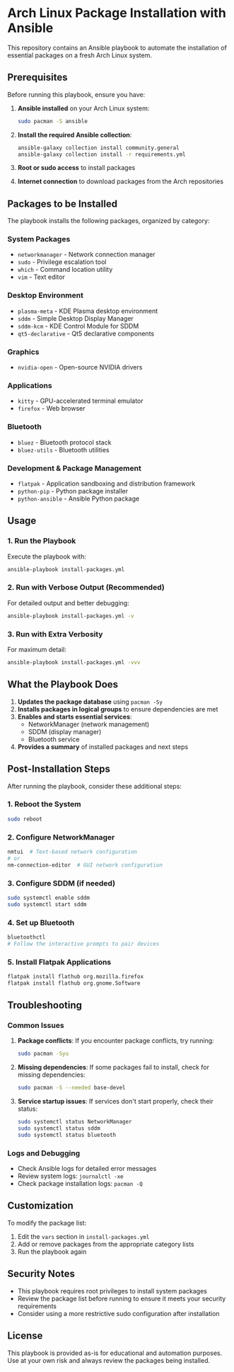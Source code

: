 # Arch Linux Package Installation with Ansible

This repository contains an Ansible playbook to automate the installation of essential packages on a fresh Arch Linux system.

## Prerequisites

Before running this playbook, ensure you have:

1. **Ansible installed** on your Arch Linux system:
   ```bash
   sudo pacman -S ansible
   ```

2. **Install the required Ansible collection**:
   ```bash
   ansible-galaxy collection install community.general
   ansible-galaxy collection install -r requirements.yml
   ```

3. **Root or sudo access** to install packages

4. **Internet connection** to download packages from the Arch repositories

## Packages to be Installed

The playbook installs the following packages, organized by category:

### System Packages
- `networkmanager` - Network connection manager
- `sudo` - Privilege escalation tool
- `which` - Command location utility
- `vim` - Text editor

### Desktop Environment
- `plasma-meta` - KDE Plasma desktop environment
- `sddm` - Simple Desktop Display Manager
- `sddm-kcm` - KDE Control Module for SDDM
- `qt5-declarative` - Qt5 declarative components

### Graphics
- `nvidia-open` - Open-source NVIDIA drivers

### Applications
- `kitty` - GPU-accelerated terminal emulator
- `firefox` - Web browser

### Bluetooth
- `bluez` - Bluetooth protocol stack
- `bluez-utils` - Bluetooth utilities

### Development & Package Management
- `flatpak` - Application sandboxing and distribution framework
- `python-pip` - Python package installer
- `python-ansible` - Ansible Python package

## Usage

### 1. Run the Playbook

Execute the playbook with:

```bash
ansible-playbook install-packages.yml
```

### 2. Run with Verbose Output (Recommended)

For detailed output and better debugging:

```bash
ansible-playbook install-packages.yml -v
```

### 3. Run with Extra Verbosity

For maximum detail:

```bash
ansible-playbook install-packages.yml -vvv
```

## What the Playbook Does

1. **Updates the package database** using `pacman -Sy`
2. **Installs packages in logical groups** to ensure dependencies are met
3. **Enables and starts essential services**:
   - NetworkManager (network management)
   - SDDM (display manager)
   - Bluetooth service
4. **Provides a summary** of installed packages and next steps

## Post-Installation Steps

After running the playbook, consider these additional steps:

### 1. Reboot the System
```bash
sudo reboot
```

### 2. Configure NetworkManager
```bash
nmtui  # Text-based network configuration
# or
nm-connection-editor  # GUI network configuration
```

### 3. Configure SDDM (if needed)
```bash
sudo systemctl enable sddm
sudo systemctl start sddm
```

### 4. Set up Bluetooth
```bash
bluetoothctl
# Follow the interactive prompts to pair devices
```

### 5. Install Flatpak Applications
```bash
flatpak install flathub org.mozilla.firefox
flatpak install flathub org.gnome.Software
```

## Troubleshooting

### Common Issues

1. **Package conflicts**: If you encounter package conflicts, try running:
   ```bash
   sudo pacman -Syu
   ```

2. **Missing dependencies**: If some packages fail to install, check for missing dependencies:
   ```bash
   sudo pacman -S --needed base-devel
   ```

3. **Service startup issues**: If services don't start properly, check their status:
   ```bash
   sudo systemctl status NetworkManager
   sudo systemctl status sddm
   sudo systemctl status bluetooth
   ```

### Logs and Debugging

- Check Ansible logs for detailed error messages
- Review system logs: `journalctl -xe`
- Check package installation logs: `pacman -Q`

## Customization

To modify the package list:

1. Edit the `vars` section in `install-packages.yml`
2. Add or remove packages from the appropriate category lists
3. Run the playbook again

## Security Notes

- This playbook requires root privileges to install system packages
- Review the package list before running to ensure it meets your security requirements
- Consider using a more restrictive sudo configuration after installation

## License

This playbook is provided as-is for educational and automation purposes. Use at your own risk and always review the packages being installed. 
